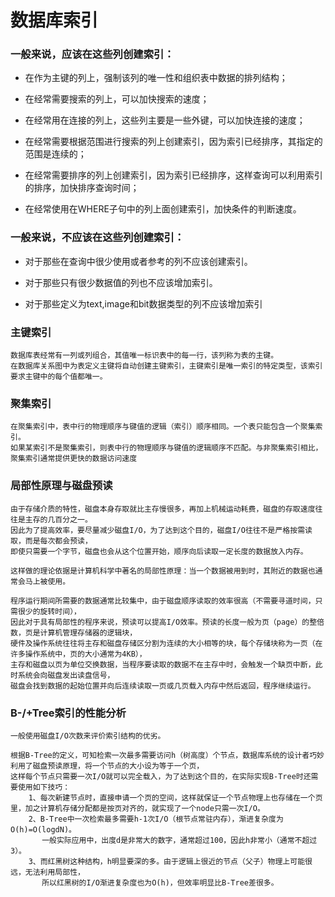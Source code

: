 
# 数据库索引



### 一般来说，应该在这些列创建索引：

   * 在作为主键的列上，强制该列的唯一性和组织表中数据的排列结构；

   * 在经常需要搜索的列上，可以加快搜索的速度；
   
   * 在经常用在连接的列上，这些列主要是一些外键，可以加快连接的速度；
   
   * 在经常需要根据范围进行搜索的列上创建索引，因为索引已经排序，其指定的范围是连续的；
   
   * 在经常需要排序的列上创建索引，因为索引已经排序，这样查询可以利用索引的排序，加快排序查询时间；
   
   * 在经常使用在WHERE子句中的列上面创建索引，加快条件的判断速度。
   

### 一般来说，不应该在这些列创建索引：

   * 对于那些在查询中很少使用或者参考的列不应该创建索引。
   
   * 对于那些只有很少数据值的列也不应该增加索引。
   
   * 对于那些定义为text,image和bit数据类型的列不应该增加索引
   
   
### 主键索引 
    数据库表经常有一列或列组合，其值唯一标识表中的每一行，该列称为表的主键。 
    在数据库关系图中为表定义主键将自动创建主键索引，主键索引是唯一索引的特定类型，该索引要求主键中的每个值都唯一。

### 聚集索引
    在聚集索引中，表中行的物理顺序与键值的逻辑（索引）顺序相同。一个表只能包含一个聚集索引。
    如果某索引不是聚集索引，则表中行的物理顺序与键值的逻辑顺序不匹配。与非聚集索引相比，聚集索引通常提供更快的数据访问速度
    
### 局部性原理与磁盘预读
    由于存储介质的特性，磁盘本身存取就比主存慢很多，再加上机械运动耗费，磁盘的存取速度往往是主存的几百分之一。
    因此为了提高效率，要尽量减少磁盘I/O，为了达到这个目的，磁盘I/O往往不是严格按需读取，而是每次都会预读，
    即使只需要一个字节，磁盘也会从这个位置开始，顺序向后读取一定长度的数据放入内存。
    
    这样做的理论依据是计算机科学中著名的局部性原理：当一个数据被用到时，其附近的数据也通常会马上被使用。
    
    程序运行期间所需要的数据通常比较集中，由于磁盘顺序读取的效率很高（不需要寻道时间，只需很少的旋转时间），
    因此对于具有局部性的程序来说，预读可以提高I/O效率。预读的长度一般为页（page）的整倍数，页是计算机管理存储器的逻辑块，
    硬件及操作系统往往将主存和磁盘存储区分割为连续的大小相等的块，每个存储块称为一页（在许多操作系统中，页的大小通常为4KB），
    主存和磁盘以页为单位交换数据，当程序要读取的数据不在主存中时，会触发一个缺页中断，此时系统会向磁盘发出读盘信号，
    磁盘会找到数据的起始位置并向后连续读取一页或几页载入内存中然后返回，程序继续运行。
    
### B-/+Tree索引的性能分析  
    
    一般使用磁盘I/O次数来评价索引结构的优劣。
    
    根据B-Tree的定义，可知检索一次最多需要访问h（树高度）个节点，数据库系统的设计者巧妙利用了磁盘预读原理，将一个节点的大小设为等于一个页，
    这样每个节点只需要一次I/O就可以完全载入，为了达到这个目的，在实际实现B-Tree时还需要使用如下技巧：
        1、每次新建节点时，直接申请一个页的空间，这样就保证一个节点物理上也存储在一个页里，加之计算机存储分配都是按页对齐的，就实现了一个node只需一次I/O。
        2、B-Tree中一次检索最多需要h-1次I/O（根节点常驻内存），渐进复杂度为O(h)=O(logdN)。
           一般实际应用中，出度d是非常大的数字，通常超过100，因此h非常小（通常不超过3）。
        3、而红黑树这种结构，h明显要深的多。由于逻辑上很近的节点（父子）物理上可能很远，无法利用局部性，
           所以红黑树的I/O渐进复杂度也为O(h)，但效率明显比B-Tree差很多。
    
    
    
    
    
    
    
    
    